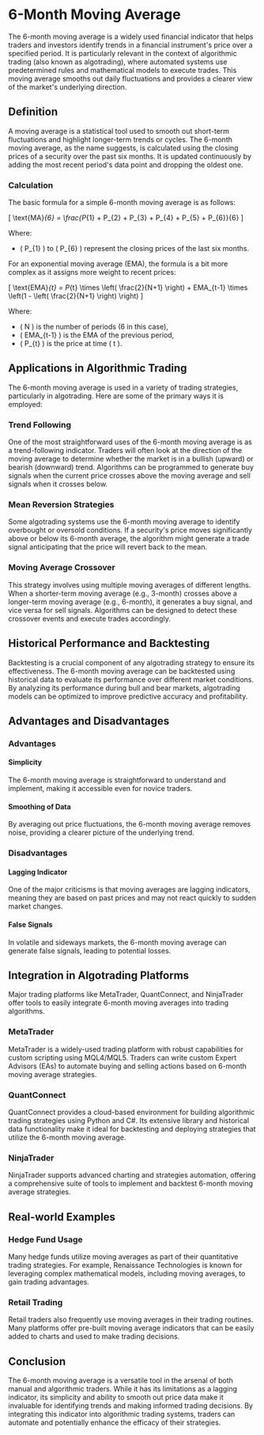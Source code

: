 # 6-Month Moving Average

The 6-month moving average is a widely used financial indicator that helps traders and investors identify trends in a financial instrument's price over a specified period. It is particularly relevant in the context of algorithmic trading (also known as algotrading), where automated systems use predetermined rules and mathematical models to execute trades. This moving average smooths out daily fluctuations and provides a clearer view of the market's underlying direction.

## Definition

A moving average is a statistical tool used to smooth out short-term fluctuations and highlight longer-term trends or cycles. The 6-month moving average, as the name suggests, is calculated using the closing prices of a security over the past six months. It is updated continuously by adding the most recent period's data point and dropping the oldest one.

### Calculation

The basic formula for a simple 6-month moving average is as follows:

\[ \text{MA}_{6} = \frac{P_{1} + P_{2} + P_{3} + P_{4} + P_{5} + P_{6}}{6} \]

Where:
- \( P_{1} \) to \( P_{6} \) represent the closing prices of the last six months.

For an exponential moving average (EMA), the formula is a bit more complex as it assigns more weight to recent prices:

\[ \text{EMA}_{t} = P_{t} \times \left( \frac{2}{N+1} \right) + EMA_{t-1} \times \left(1 - \left( \frac{2}{N+1} \right) \right) \]

Where:
- \( N \) is the number of periods (6 in this case),
- \( EMA_{t-1} \) is the EMA of the previous period,
- \( P_{t} \) is the price at time \( t \).

## Applications in Algorithmic Trading

The 6-month moving average is used in a variety of trading strategies, particularly in algotrading. Here are some of the primary ways it is employed:

### Trend Following

One of the most straightforward uses of the 6-month moving average is as a trend-following indicator. Traders will often look at the direction of the moving average to determine whether the market is in a bullish (upward) or bearish (downward) trend. Algorithms can be programmed to generate buy signals when the current price crosses above the moving average and sell signals when it crosses below.

### Mean Reversion Strategies

Some algotrading systems use the 6-month moving average to identify overbought or oversold conditions. If a security's price moves significantly above or below its 6-month average, the algorithm might generate a trade signal anticipating that the price will revert back to the mean.

### Moving Average Crossover

This strategy involves using multiple moving averages of different lengths. When a shorter-term moving average (e.g., 3-month) crosses above a longer-term moving average (e.g., 6-month), it generates a buy signal, and vice versa for sell signals. Algorithms can be designed to detect these crossover events and execute trades accordingly.

## Historical Performance and Backtesting

Backtesting is a crucial component of any algotrading strategy to ensure its effectiveness. The 6-month moving average can be backtested using historical data to evaluate its performance over different market conditions. By analyzing its performance during bull and bear markets, algotrading models can be optimized to improve predictive accuracy and profitability.

## Advantages and Disadvantages

### Advantages

#### Simplicity

The 6-month moving average is straightforward to understand and implement, making it accessible even for novice traders.

#### Smoothing of Data

By averaging out price fluctuations, the 6-month moving average removes noise, providing a clearer picture of the underlying trend.

### Disadvantages

#### Lagging Indicator

One of the major criticisms is that moving averages are lagging indicators, meaning they are based on past prices and may not react quickly to sudden market changes.

#### False Signals

In volatile and sideways markets, the 6-month moving average can generate false signals, leading to potential losses.

## Integration in Algotrading Platforms

Major trading platforms like MetaTrader, QuantConnect, and NinjaTrader offer tools to easily integrate 6-month moving averages into trading algorithms.

### MetaTrader

MetaTrader is a widely-used trading platform with robust capabilities for custom scripting using MQL4/MQL5. Traders can write custom Expert Advisors (EAs) to automate buying and selling actions based on 6-month moving average strategies.

### QuantConnect

QuantConnect provides a cloud-based environment for building algorithmic trading strategies using Python and C#. Its extensive library and historical data functionality make it ideal for backtesting and deploying strategies that utilize the 6-month moving average.

### NinjaTrader

NinjaTrader supports advanced charting and strategies automation, offering a comprehensive suite of tools to implement and backtest 6-month moving average strategies.

## Real-world Examples

### Hedge Fund Usage

Many hedge funds utilize moving averages as part of their quantitative trading strategies. For example, Renaissance Technologies is known for leveraging complex mathematical models, including moving averages, to gain trading advantages.

### Retail Trading

Retail traders also frequently use moving averages in their trading routines. Many platforms offer pre-built moving average indicators that can be easily added to charts and used to make trading decisions.

## Conclusion

The 6-month moving average is a versatile tool in the arsenal of both manual and algorithmic traders. While it has its limitations as a lagging indicator, its simplicity and ability to smooth out price data make it invaluable for identifying trends and making informed trading decisions. By integrating this indicator into algorithmic trading systems, traders can automate and potentially enhance the efficacy of their strategies.
